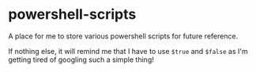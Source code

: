 # powershell-scripts

A place for me to store various powershell scripts for future reference.

If nothing else, it will remind me that I have to use `$true` and `$false` as I'm getting tired of googling such a simple thing!

